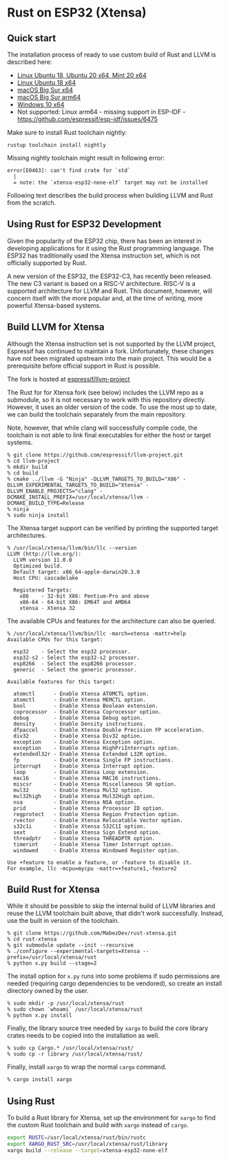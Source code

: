 # Rust on ESP32 (Xtensa)

## Quick start

The installation process of ready to use custom build of Rust and LLVM is described here:

* [Linux Ubuntu 18, Ubuntu 20 x64, Mint 20 x64](rust-on-xtensa-installation-x86_64-unknown-linux-gnu.md)
* [Linux Ubuntu 18 x64](rust-on-xtensa-installation-x86_64-unknown-linux-gnu-bionic.md)
* [macOS Big Sur x64](rust-on-xtensa-installation-x86_64-apple-darwin.md)
* [macOS Big Sur arm64](rust-on-xtensa-installation-aarch64-apple-darwin.md)
* [Windows 10 x64](rust-on-xtensa-installation-x86_64-pc-windows-msvc.md)
* Not supported: Linux arm64 - missing support in ESP-IDF - https://github.com/espressif/esp-idf/issues/6475

Make sure to install Rust toolchain nightly:

`rustup toolchain install nightly`

Missing nightly toolchain might result in following error:

```
error[E0463]: can't find crate for `std`
  |
  = note: the `xtensa-esp32-none-elf` target may not be installed
```

Following text describes the build process when building LLVM and Rust from the scratch.

## Using Rust for ESP32 Development

Given the popularity of the ESP32 chip, there has been an interest in developing applications for it using the Rust programming language. The ESP32 has traditionally used the Xtensa instruction set, which is not officially supported by Rust.

A new version of the ESP32, the ESP32-C3, has recently been released. The new C3 variant is based on a RISC-V architecture. RISC-V is a supported architecture for LLVM and Rust. This document, however, will concern itself with the more popular and, at the time of writing, more powerful Xtensa-based systems.

## Build LLVM for Xtensa

Although the Xtensa instruction set is not supported by the LLVM project, Espressif has continued to maintain a fork. Unfortunately, these changes have not been migrated upstream into the main project. This would be a prerequisite before official support in Rust is possible.

The fork is hosted at [espressif/llvm-project](https://github.com/espressif/llvm-project)

The Rust for for Xtensa fork (see below) includes the LLVM repo as a submodule, so it is not necessary to work with this repository directly. However, it uses an older version of the code. To use the most up to date, we can build the toolchain separately from the main repository.

Note, however, that while clang will successfully compile code, the toolchain is not able to link final executables for either the host or target systems.

```
% git clone https://github.com/espressif/llvm-project.git
% cd llvm-project
% mkdir build
% cd build
% cmake ../llvm -G "Ninja" -DLLVM_TARGETS_TO_BUILD="X86" -DLLVM_EXPERIMENTAL_TARGETS_TO_BUILD="Xtensa" -DLLVM_ENABLE_PROJECTS="clang" -DCMAKE_INSTALL_PREFIX=/usr/local/xtensa/llvm -DCMAKE_BUILD_TYPE=Release
% ninja
% sudo ninja install
```

The Xtensa target support can be verified by printing the supported target architectures.

```
% /usr/local/xtensa/llvm/bin/llc --version
LLVM (http://llvm.org/):
  LLVM version 11.0.0
  Optimized build.
  Default target: x86_64-apple-darwin20.3.0
  Host CPU: cascadelake

  Registered Targets:
    x86    - 32-bit X86: Pentium-Pro and above
    x86-64 - 64-bit X86: EM64T and AMD64
    xtensa - Xtensa 32
```

The available CPUs and features for the architecture can also be queried.

```
% /usr/local/xtensa/llvm/bin/llc -march=xtensa -mattr=help
Available CPUs for this target:

  esp32    - Select the esp32 processor.
  esp32-s2 - Select the esp32-s2 processor.
  esp8266  - Select the esp8266 processor.
  generic  - Select the generic processor.

Available features for this target:

  atomctl      - Enable Xtensa ATOMCTL option.
  atomctl      - Enable Xtensa MEMCTL option.
  bool         - Enable Xtensa Boolean extension.
  coprocessor  - Enable Xtensa Coprocessor option.
  debug        - Enable Xtensa Debug option.
  density      - Enable Density instructions.
  dfpaccel     - Enable Xtensa Double Precision FP acceleration.
  div32        - Enable Xtensa Div32 option.
  exception    - Enable Xtensa Exception option.
  exception    - Enable Xtensa HighPriInterrupts option.
  extendedl32r - Enable Xtensa Extended L32R option.
  fp           - Enable Xtensa Single FP instructions.
  interrupt    - Enable Xtensa Interrupt option.
  loop         - Enable Xtensa Loop extension.
  mac16        - Enable Xtensa MAC16 instructions.
  miscsr       - Enable Xtensa Miscellaneous SR option.
  mul32        - Enable Xtensa Mul32 option.
  mul32high    - Enable Xtensa Mul32High option.
  nsa          - Enable Xtensa NSA option.
  prid         - Enable Xtensa Processor ID option.
  regprotect   - Enable Xtensa Region Protection option.
  rvector      - Enable Xtensa Relocatable Vector option.
  s32c1i       - Enable Xtensa S32C1I option.
  sext         - Enable Xtensa Sign Extend option.
  threadptr    - Enable Xtensa THREADPTR option.
  timerint     - Enable Xtensa Timer Interrupt option.
  windowed     - Enable Xtensa Windowed Register option.

Use +feature to enable a feature, or -feature to disable it.
For example, llc -mcpu=mycpu -mattr=+feature1,-feature2
```

## Build Rust for Xtensa

While it should be possible to skip the internal build of LLVM libraries and reuse the LLVM toolchain built above, that didn't work successfully. Instead, use the built in version of the toolchain.

```
% git clone https://github.com/MabezDev/rust-xtensa.git
% cd rust-xtensa
% git submodule update --init --recursive
% ./configure --experimental-targets=Xtensa --prefix=/usr/local/xtensa/rust
% python x.py build --stage=2
```

The install option for `x.py` runs into some problems if sudo permissions are needed (requiring cargo dependencies to be vendored), so create an install directory owned by the user.

```
% sudo mkdir -p /usr/local/xtensa/rust
% sudo chown `whoami` /usr/local/xtensa/rust
% python x.py install
```

Finally, the library source tree needed by `xargo` to build the core library crates needs to be copied into the installation as well.

```
% sudo cp Cargo.* /usr/local/xtensa/rust/
% sudo cp -r library /usr/local/xtensa/rust/
```

Finally, install `xargo` to wrap the normal `cargo` command.

```sh
% cargo install xargo
```

## Using Rust

To build a Rust library for Xtensa, set up the environment for `xargo` to find the custom Rust toolchain and build with `xargo` instead of `cargo`.

```sh
export RUSTC=/usr/local/xtensa/rust/bin/rustc
export XARGO_RUST_SRC=/usr/local/xtensa/rust/library
xargo build --release --target=xtensa-esp32-none-elf
```
